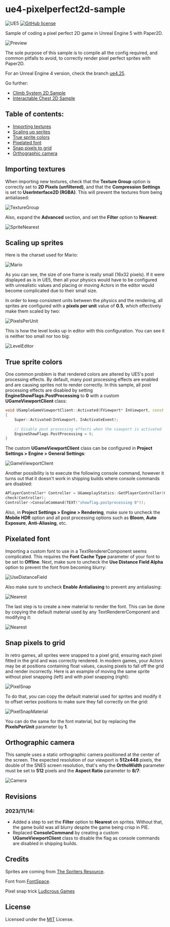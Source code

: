 # ue4-pixelperfect2d-sample

![UE5](https://img.shields.io/badge/UE5-5.2+-blue)
[![GitHub license](https://img.shields.io/badge/license-MIT-blue.svg)](https://raw.githubusercontent.com/Nauja/ue4-pixelperfect2d-sample/master/LICENSE)

Sample of coding a pixel perfect 2D game in Unreal Engine 5 with Paper2D.

![Preview](https://github.com/Nauja/ue4-pixelperfect2d-sample/raw/media4.25/preview.gif)

The sole purpose of this sample is to compile all the config required, and common
pitfalls to avoid, to correctly render pixel perfect sprites with Paper2D.

For an Unreal Engine 4 version, check the branch [ue4.25](https://github.com/Nauja/ue4-pixelperfect2d-sample/tree/ue4.25).

Go further:

  * [Climb System 2D Sample](https://github.com/Nauja/ue4-climb2d-sample)
  * [Interactable Chest 2D Sample](https://github.com/Nauja/ue4-chest2d-sample)

## Table of contents:

- [Importing textures](#importing-textures)
- [Scaling up sprites](#scaling-up-sprites)
- [True sprite colors](#true-sprite-colors)
- [Pixelated font](#pixelated-font)
- [Snap pixels to grid](#snap-pixels-to-grid)
- [Orthographic camera](#orthographic-camera)

## Importing textures

When importing new textures, check that the **Texture Group** option is correctly set to
**2D Pixels (unfiltered)**, and that the **Compression Settings** is set to **UserInterface2D (RGBA)**. This will prevent the textures from being antialiased:

![TextureGroup](https://github.com/Nauja/ue4-pixelperfect2d-sample/raw/media5.2/editor-texturegroup.png)

Also, expand the **Advanced** section, and set the **Filter** option to **Nearest**:

![SpriteNearest](https://github.com/Nauja/ue4-pixelperfect2d-sample/raw/media5.2/editor-sprite-nearest.png)

## Scaling up sprites

Here is the charset used for Mario:

![Mario](https://github.com/Nauja/ue4-pixelperfect2d-sample/raw/master/Content/Textures/T_Mario.png)

As you can see, the size of one frame is really small (16x32 pixels). If it were displayed as is
in UE5, then all your physics would have to be configured with unrealistic values and placing or moving
Actors in the editor would become complicated due to their small size.

In order to keep consistent units between the physics and the rendering, all sprites are configured with a **pixels per unit** value of **0.5**, which effectively make them scaled by two:

![PixelsPerUnit](https://github.com/Nauja/ue4-pixelperfect2d-sample/raw/media5.2/editor-pixelsperunit.png)

This is how the level looks up in editor with this configuration. You can see it is neither too small nor too big:

![LevelEditor](https://github.com/Nauja/ue4-pixelperfect2d-sample/raw/media5.2/editor-preview.png)

## True sprite colors

One common problem is that rendered colors are altered by UE5's post processing effects.
By default, many post processing effects are enabled and are causing sprites
not to render correctly. In this sample, all post processing effects are disabled
by setting **EngineShowFlags.PostProcessing** to **0** with a custom **UGameViewportClient**
class:

```cpp
void USampleGameViewportClient::Activated(FViewport* InViewport, const FWindowActivateEvent& InActivateEvent)
{
    Super::Activated(InViewport, InActivateEvent);
    
    // Disable post processing effects when the viewport is activated
    EngineShowFlags.PostProcessing = 0;
}
```

The custom **UGameViewportClient** class can be configured in **Project Settings > Engine > General Settings**:

![GameViewportClient](https://github.com/Nauja/ue4-pixelperfect2d-sample/raw/media5.2/editor-gameviewportclient.png)

Another possibility is to execute the following console command, however it turns out that it doesn't
work in shipping builds where console commands are disabled:

```cpp
APlayerController* Controller = UGameplayStatics::GetPlayerController(GetWorld(), 0);
check(Controller);
Controller->ConsoleCommand(TEXT("showflag.postprocessing 0"));
```

Also, in **Project Settings > Engine > Rendering**, make sure to uncheck the **Mobile HDR** option and all post processing options such as **Bloom**, **Auto Exposure**, **Anti-Aliasing**, etc.

## Pixelated font

Importing a custom font to use in a TextRendererComponent seems complicated. This requires
the **Font Cache Type** parameter of your font to be set to **Offline**. Next, make
sure to uncheck the **Use Distance Field Alpha** option to prevent the font from becoming blurry:

![UseDistanceField](https://github.com/Nauja/ue4-pixelperfect2d-sample/raw/media5.2/editor-usedistancefield.png)

Also make sure to uncheck **Enable Antialiasing** to prevent any antialiasing:

![Nearest](https://github.com/Nauja/ue4-pixelperfect2d-sample/raw/media5.2/editor-nearest.png)

The last step is to create a new material to render the font. This can be done by copying the default material
used by any TextRendererComponent and modifying it:

![Nearest](https://github.com/Nauja/ue4-pixelperfect2d-sample/raw/media5.2/editor-fontmaterial.png)

## Snap pixels to grid

In retro games, all sprites were snapped to a pixel grid, ensuring each pixel fitted in the grid and was correctly rendered.
In modern games, your Actors may be at positions containing float values, causing pixels to fall off the grid and render
incorrectly. Here is an example of moving the same sprite without pixel snapping (left) and with pixel snapping (right):

![PixelSnap](https://github.com/Nauja/ue4-pixelperfect2d-sample/raw/media4.25/editor-pixelsnap.gif)

To do that, you can copy the default material used for sprites and modify it to offset vertex positions to make
sure they fall correctly on the grid:

![PixelSnapMaterial](https://github.com/Nauja/ue4-pixelperfect2d-sample/raw/media5.2/editor-pixelsnapmaterial.png)

You can do the same for the font material, but by replacing the **PixelsPerUnit** parameter by **1**.

## Orthographic camera

This sample uses a static orthographic camera positioned at the center of the screen. The expected resolution of our viewport is
**512x448** pixels, the double of the SNES screen resolution, that's why the **OrthoWidth** parameter must be set to **512** pixels and
the **Aspect Ratio** parameter to **8/7**:

![Camera](https://github.com/Nauja/ue4-pixelperfect2d-sample/raw/media5.2/editor-camera.png)

## Revisions

### 2023/11/14:

* Added a step to set the **Filter** option to **Nearest** on sprites. Without that, the game build was all blurry despite
  the game being crisp in PIE.
* Replaced **ConsoleCommand** by creating a custom **UGameViewportClient** class to disable the flag as console commands
  are disabled in shipping builds.

## Credits

Sprites are coming from [The Spriters Resource](https://www.spriters-resource.com/).

Font from [FontSpace](https://www.fontspace.com/atlantis-international-font-f31357).

Pixel snap trick [Ludicrous Games](https://weareludicrous.com/blog/2018/3-tricks-to-improve-pixel-art-rendering-in-ue4/)

## License

Licensed under the [MIT](LICENSE) License.

